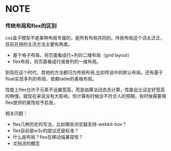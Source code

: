 # NOTE
### 传统布局和flex的区别
css盒子模型不是某种布局专属的，是所有布局共同的。传统布局这个词太泛泛，目前在用的主流方法主要有两类。
- 基于格子布局，将页面看成行+列的二维布局（grid layout）
- flex布局，将页面看成行或者列的一维布局。

到现在这个时代，其他的方法都归为传统布局,比如传说中的默认布局。还有基于float实现多列的布局、依赖table的表格布局。

性能上flex允许子元素不设置宽高，而是由算法动态去计算，性能会比设定好宽高的稍慢。就现在来说没有大影响，但计算有时候会不符合人的预期，有时候需要用flex提供的属性给予启发。

相关问题：

- flex几种历史的写法，比如哪些浏览器支持-webkit-box？
- flex目前是w3c的提议还是标准？
- 什么是布局？flex在移动端兼容性？
- 文档流的概念
